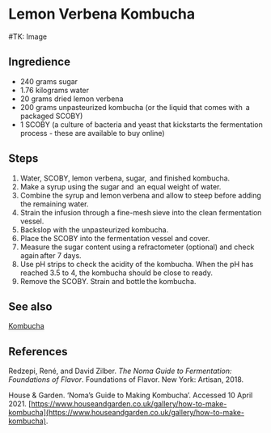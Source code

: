 # Lemon Verbena Kombucha
#TK: Image
## Ingredience
-   240 grams sugar
-   1.76 kilograms water
-   20 grams dried lemon verbena
-   200 grams unpasteurized kombucha (or the liquid that comes with  a packaged SCOBY)
-   1 SCOBY (a culture of bacteria and yeast that kickstarts the fermentation process - these are available to buy online)

## Steps
1. Water, SCOBY, lemon verbena, sugar,  and finished kombucha.
2. Make a syrup using the sugar and  an equal weight of water.
3. Combine the syrup and lemon verbena and allow to steep before adding the remaining water.
4. Strain the infusion through a fine-mesh sieve into the clean fermentation vessel.
5. Backslop with the unpasteurized kombucha.
6. Place the SCOBY into the fermentation vessel and cover.
7. Measure the sugar content using a refractometer (optional) and check again after 7 days.
8. Use pH strips to check the acidity of the kombucha. When the pH has reached 3.5 to 4, the kombucha should be close to ready.
9. Remove the SCOBY. Strain and bottle the kombucha.

## See also
[Kombucha](./Kombucha.md)

## References
Redzepi, René, and David Zilber. _The Noma Guide to Fermentation: Foundations of Flavor_. Foundations of Flavor. New York: Artisan, 2018.

House & Garden. ‘Noma’s Guide to Making Kombucha’. Accessed 10 April 2021. [https://www.houseandgarden.co.uk/gallery/how-to-make-kombucha](https://www.houseandgarden.co.uk/gallery/how-to-make-kombucha).

